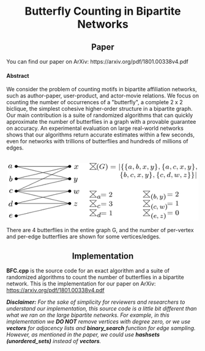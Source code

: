 <h1 align="center">Butterfly Counting in Bipartite Networks</h1>

<h2 align="center">Paper</h2>
You can find our paper on ArXiv: https://arxiv.org/pdf/1801.00338v4.pdf
<h4>Abstract</h4>
We consider the problem of counting motifs in bipartite affiliation networks, such as author-paper, user-product, and actor-movie relations. We focus on counting the number of occurrences of a "butterfly", a complete 2 x 2 biclique, the simplest cohesive higher-order structure in a bipartite graph. Our main contribution is a suite of randomized algorithms that can quickly approximate the number of butterflies in a graph with a provable guarantee on accuracy. An experimental evaluation on large real-world networks shows that our algorithms return accurate estimates within a few seconds, even for networks with trillions of butterflies and hundreds of millions of edges.
<br></br>
<p align="center">
  <img src="images/example.png" width = 500 height = 150/>
  <figcaption> 
    There are 4 butterflies in the entire graph G, and the number of per-vertex and per-edge butterflies are shown for some vertices/edges.
    </figcaption>
</p>

<h2 align="center">Implementation</h2>

__BFC.cpp__ is the source code for an exact algorithm and a suite of randomized algorithms to count the number of butterflies in a bipartite network. This is the implementation for our paper on ArXiv: https://arxiv.org/pdf/1801.00338v4.pdf


___Disclaimer:__ For the sake of simplicity for reviewers and researchers to understand our implementation, this source code is a little bit different than what we ran on the large bipartite networks. For example, in this implementation we __DO NOT__ remove vertices with degree zero, or we use __vectors__ for adjacency lists and __binary_search__ function for edge sampling. However, as mentioned in the paper, we could use __hashsets (unordered_sets)__ instead of __vectors__._
